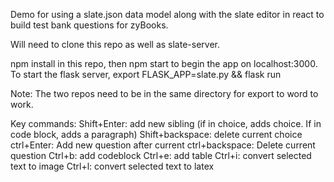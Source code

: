 Demo for using a slate.json data model along with the slate editor in react to build test bank questions for zyBooks.

Will need to clone this repo as well as slate-server.

npm install in this repo, then npm start to begin the app on localhost:3000.
To start the flask server, export FLASK_APP=slate.py && flask run

Note: The two repos need to be in the same directory for export to word to work.

Key commands:
Shift+Enter: add new sibling (if in choice, adds choice. If in code block, adds a paragraph)
Shift+backspace: delete current choice
ctrl+Enter: Add new question after current
ctrl+backspace: Delete current question
Ctrl+b: add codeblock
Ctrl+e: add table
Ctrl+i: convert selected text to image
Ctrl+l: convert selected text to latex
